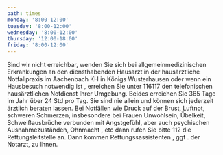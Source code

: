 ```yaml
---
path: times
monday: '8:00-12:00'
tuesday: '8:00-12:00'
wednesday: '8:00-12:00'
thursday: '12:00-18:00'
friday: '8:00-12:00'
---
```

Sind wir nicht erreichbar, wenden Sie sich bei allgemeinmedizinischen Erkrankungen an den diensthabenden Hausarzt in der hausärztliche Notfallpraxis im Aachenbach KH in  Königs Wusterhausen oder wenn ein Hausbesuch notwendig ist , erreichen Sie unter 116117 den telefonischen hausärztlichen Notdienst Ihrer Umgebung. Beides erreichen Sie 365 Tage im Jahr über  24 Std pro Tag. Sie sind nie allein und können sich jederzeit ärztlich beraten lassen. Bei Notfällen wie Druck auf der Brust, Luftnot, schweren Schmerzen, insbesondere bei Frauen Unwohlsein, Übelkeit, Schweißausbrüche verbunden mit Angstgefühl, aber auch psychischen Ausnahmezuständen, Ohnmacht , etc dann rufen Sie bitte 112 die Rettungsleitstelle an. Dann kommen Rettungssassistenten , ggf . der Notarzt, zu Ihnen.
